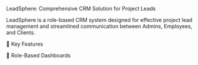 LeadSphere: Comprehensive CRM Solution for Project Leads

LeadSphere is a role-based CRM system designed for effective project lead management and streamlined communication between Admins, Employees, and Clients.

🌟 Key Features

🔐 Role-Based Dashboards

